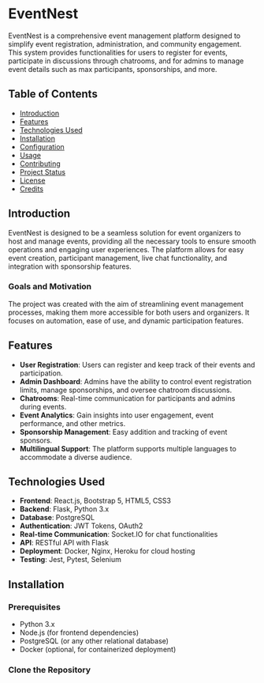 # EventNest

EventNest is a comprehensive event management platform designed to simplify event registration, administration, and community engagement. This system provides functionalities for users to register for events, participate in discussions through chatrooms, and for admins to manage event details such as max participants, sponsorships, and more.

## Table of Contents

- [Introduction](#introduction)
- [Features](#features)
- [Technologies Used](#technologies-used)
- [Installation](#installation)
- [Configuration](#configuration)
- [Usage](#usage)
- [Contributing](#contributing)
- [Project Status](#project-status)
- [License](#license)
- [Credits](#credits)

## Introduction

EventNest is designed to be a seamless solution for event organizers to host and manage events, providing all the necessary tools to ensure smooth operations and engaging user experiences. The platform allows for easy event creation, participant management, live chat functionality, and integration with sponsorship features. 

### Goals and Motivation
The project was created with the aim of streamlining event management processes, making them more accessible for both users and organizers. It focuses on automation, ease of use, and dynamic participation features.

## Features

- **User Registration**: Users can register and keep track of their events and participation.
- **Admin Dashboard**: Admins have the ability to control event registration limits, manage sponsorships, and oversee chatroom discussions.
- **Chatrooms**: Real-time communication for participants and admins during events.
- **Event Analytics**: Gain insights into user engagement, event performance, and other metrics.
- **Sponsorship Management**: Easy addition and tracking of event sponsors.
- **Multilingual Support**: The platform supports multiple languages to accommodate a diverse audience.

## Technologies Used

- **Frontend**: React.js, Bootstrap 5, HTML5, CSS3
- **Backend**: Flask, Python 3.x
- **Database**: PostgreSQL
- **Authentication**: JWT Tokens, OAuth2
- **Real-time Communication**: Socket.IO for chat functionalities
- **API**: RESTful API with Flask
- **Deployment**: Docker, Nginx, Heroku for cloud hosting
- **Testing**: Jest, Pytest, Selenium

## Installation

### Prerequisites

- Python 3.x
- Node.js (for frontend dependencies)
- PostgreSQL (or any other relational database)
- Docker (optional, for containerized deployment)

### Clone the Repository

